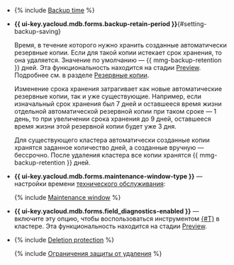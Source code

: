 - {% include [Backup time](../../_includes/mdb/console/backup-time.md) %}

- **{{ ui-key.yacloud.mdb.forms.backup-retain-period }}**{#setting-backup-saving}

  Время, в течение которого нужно хранить созданные автоматически резервные копии. Если для такой копии истекает срок хранения, то она удаляется. Значение по умолчанию — {{ mmg-backup-retention }} дней. Эта функциональность находится на стадии [Preview](../../overview/concepts/launch-stages.md). Подробнее см. в разделе [Резервные копии](../../managed-mongodb/concepts/backup.md).


  Изменение срока хранения затрагивает как новые автоматические резервные копии, так и уже существующие. Например, если изначальный срок хранения был 7 дней и оставшееся время жизни отдельной автоматической резервной копии при таком сроке — 1 день, то при увеличении срока хранения до 9 дней, оставшееся время жизни этой резервной копии будет уже 3 дня.

  Для существующего кластера автоматически созданные копии хранятся заданное количество дней, а созданные вручную — бессрочно. После удаления кластера все копии хранятся {{ mmg-backup-retention }} дней.

- **{{ ui-key.yacloud.mdb.forms.maintenance-window-type }}** — настройки времени [технического обслуживания](../../managed-mongodb/concepts/maintenance.md):

    {% include [Maintenance window](console/maintenance-window-description.md) %}


- **{{ ui-key.yacloud.mdb.forms.field_diagnostics-enabled }}** — включите эту опцию, чтобы воспользоваться инструментом [{#T}](../../managed-mongodb/operations/performance-diagnostics.md) в кластере. Эта функциональность находится на стадии [Preview](../../overview/concepts/launch-stages.md). 

- {% include [Deletion protection](console/deletion-protection.md) %}

    {% include [Ограничения защиты от удаления](deletion-protection-limits-db.md) %}

